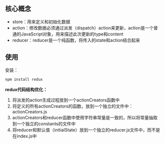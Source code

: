 ## 核心概念

- store：用来定义和初始化数据
- action：修改数据必须通过派发（dispatch）action来更新，action是一个普通的JavaScript对象，用来描述此次更新的type和content
- reducer：reducer是一个纯函数，将传入的state和action结合起来

## 使用
安装：
```js
npm install redux
```

**redux代码结构优化：**
1. 将派发的action生成过程放到一个actionCreators函数中
2. 将定义的所有actionCreators的函数，放到一个独立的文件中：actionCreators.js
3. actionCreators和reducer函数中使用字符串常量是一致的，所以将常量抽取到一个独立的constants的文件中
4. 将reducer和默认值（initialState）放到一个独立的reducer.js文件中，而不是在index.js中
